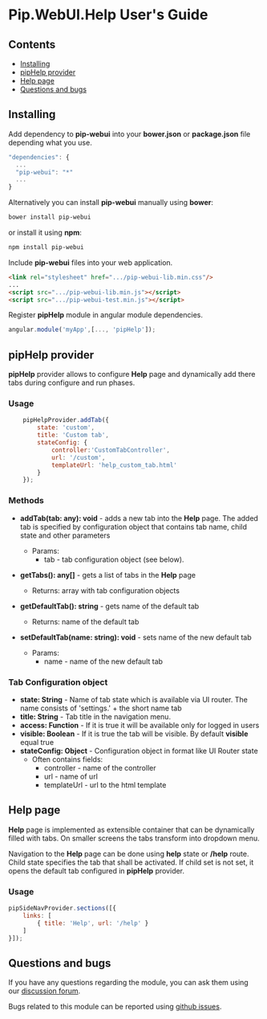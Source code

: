 # Pip.WebUI.Help User's Guide

## <a name="contents"></a> Contents
- [Installing](#install)
- [pipHelp provider](#help_provider)
- [Help page](#help_page)
- [Questions and bugs](#issues)


## <a name="install"></a> Installing

Add dependency to **pip-webui** into your **bower.json** or **package.json** file depending what you use.
```javascript
"dependencies": {
  ...
  "pip-webui": "*"
  ...
}
```

Alternatively you can install **pip-webui** manually using **bower**:
```bash
bower install pip-webui
```

or install it using **npm**:
```bash
npm install pip-webui
```

Include **pip-webui** files into your web application.
```html
<link rel="stylesheet" href=".../pip-webui-lib.min.css"/>
...
<script src=".../pip-webui-lib.min.js"></script>
<script src=".../pip-webui-test.min.js"></script>
```

Register **pipHelp** module in angular module dependencies.
```javascript
angular.module('myApp',[..., 'pipHelp']);
```

## <a name="help_provider"></a> pipHelp provider

**pipHelp** provider allows to configure **Help** page
and dynamically add there tabs during configure and run phases.

### Usage
```javascript
    pipHelpProvider.addTab({
        state: 'custom',
        title: 'Custom tab',
        stateConfig: {
            controller:'CustomTabController',
            url: '/custom',
            templateUrl: 'help_custom_tab.html'
        }
    });
```

### Methods

* **addTab(tab: any): void** - adds a new tab into the **Help** page. The added tab is specified by configuration object that contains tab name, child state and other parameters
  - Params:
    + tab - tab configuration object (see below).

* **getTabs(): any[]** - gets a list of tabs in the **Help** page
  - Returns: array with tab configuration objects
  
* **getDefaultTab(): string** - gets name of the default tab
  - Returns: name of the default tab

* **setDefaultTab(name: string): void** - sets name of the new default tab
  - Params:
    + name - name of the new default tab

### Tab Configuration object

* **state: String** - Name of tab state which is available via UI router. The name consists of 'settings.' + the short name tab
* **title: String** - Tab title in the navigation menu.
* **access: Function** - If it is true it will be available only for logged in users
* **visible: Boolean** - If it is true the tab will be visible. By default **visible** equal true
* **stateConfig: Object** - Configuration object in format like UI Router state
    - Often contains fields:
        + controller - name of the controller
        + url - name of url
        + templateUrl - url to the html template


## <a name="help_page"></a> Help page

**Help** page is implemented as extensible container that can be dynamically filled with tabs.
On smaller screens the tabs transform into dropdown menu.

Navigation to the **Help** page can be done using **help** state or **/help** route. 
Child state specifies the tab that shall be activated. If child set is not set, it opens the default tab
configured in **pipHelp** provider.

### Usage

```javascript
pipSideNavProvider.sections([{
    links: [
        { title: 'Help', url: '/help' }
    ]
}]);
```

## <a name="issues"></a> Questions and bugs

If you have any questions regarding the module, you can ask them using our 
[discussion forum](https://groups.google.com/forum/#!forum/pip-webui).

Bugs related to this module can be reported using [github issues](https://github.com/pip-webui/pip-webui-help/issues).
